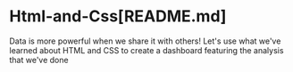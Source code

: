 # Html-and-Css[README.md]
Data is more powerful when we share it with others! Let's use what we've learned about HTML and CSS to create a dashboard featuring the analysis that we've done
